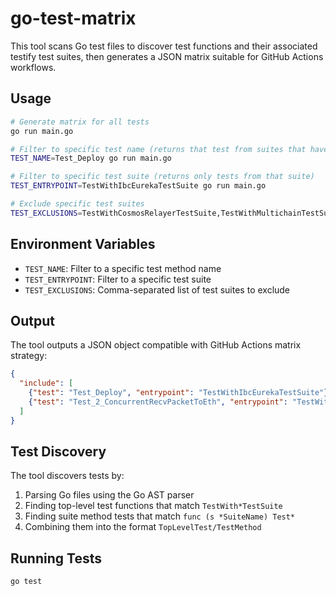 # go-test-matrix

This tool scans Go test files to discover test functions and their associated testify test suites, then generates a JSON matrix suitable for GitHub Actions workflows.

## Usage

```bash
# Generate matrix for all tests
go run main.go

# Filter to specific test name (returns that test from suites that have it, plus all tests from other suites)
TEST_NAME=Test_Deploy go run main.go

# Filter to specific test suite (returns only tests from that suite)
TEST_ENTRYPOINT=TestWithIbcEurekaTestSuite go run main.go

# Exclude specific test suites
TEST_EXCLUSIONS=TestWithCosmosRelayerTestSuite,TestWithMultichainTestSuite go run main.go
```

## Environment Variables

- `TEST_NAME`: Filter to a specific test method name
- `TEST_ENTRYPOINT`: Filter to a specific test suite
- `TEST_EXCLUSIONS`: Comma-separated list of test suites to exclude

## Output

The tool outputs a JSON object compatible with GitHub Actions matrix strategy:

```json
{
  "include": [
    {"test": "Test_Deploy", "entrypoint": "TestWithIbcEurekaTestSuite"},
    {"test": "Test_2_ConcurrentRecvPacketToEth", "entrypoint": "TestWithRelayerTestSuite"}
  ]
}
```

## Test Discovery

The tool discovers tests by:

1. Parsing Go files using the Go AST parser
2. Finding top-level test functions that match `TestWith*TestSuite`
3. Finding suite method tests that match `func (s *SuiteName) Test*`
4. Combining them into the format `TopLevelTest/TestMethod`

## Running Tests

```bash
go test
```